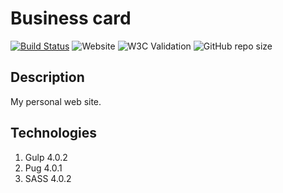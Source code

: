 # Business card
[![Build Status](https://travis-ci.org/fabasoad/business-card.svg?branch=master)](https://travis-ci.org/fabasoad/business-card) ![Website](https://img.shields.io/website?down_message=offline&up_message=online&url=https%3A%2F%2Ffabasoad.github.io%2Fbusiness-card%2F) ![W3C Validation](https://img.shields.io/w3c-validation/html?targetUrl=https%3A%2F%2Ffabasoad.github.io%2Fbusiness-card%2F) ![GitHub repo size](https://img.shields.io/github/repo-size/fabasoad/business-card)
## Description
My personal web site.
## Technologies
1. Gulp 4.0.2
2. Pug 4.0.1
3. SASS 4.0.2